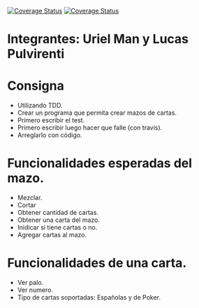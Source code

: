 [![Coverage Status](https://coveralls.io/repos/github/dagostinoips/TDD2018/badge.svg?branch=master)](https://coveralls.io/github/dagostinoips/TDD2018?branch=master) [![Coverage Status](https://coveralls.io/repos/github/urielman/TDD2018/badge.svg?branch=master)](https://coveralls.io/github/urielman/TDD2018?branch=master)

# Integrantes: Uriel Man y Lucas Pulvirenti
# Consigna

- Utilizando TDD.
- Crear un programa que permita crear mazos de cartas.
- Primero escribir el test.
- Primero escribir luego hacer que falle (con travis).
- Arreglarlo con código.

# Funcionalidades esperadas del mazo.

- Mezclar.
- Cortar
- Obtener cantidad de cartas.
- Obtener una carta del mazo.
- Inidicar si tiene cartas o no.
- Agregar cartas al mazo.

# Funcionalidades de una carta.

- Ver palo.
- Ver numero.
- Tipo de cartas soportadas: Españolas y de Poker.
